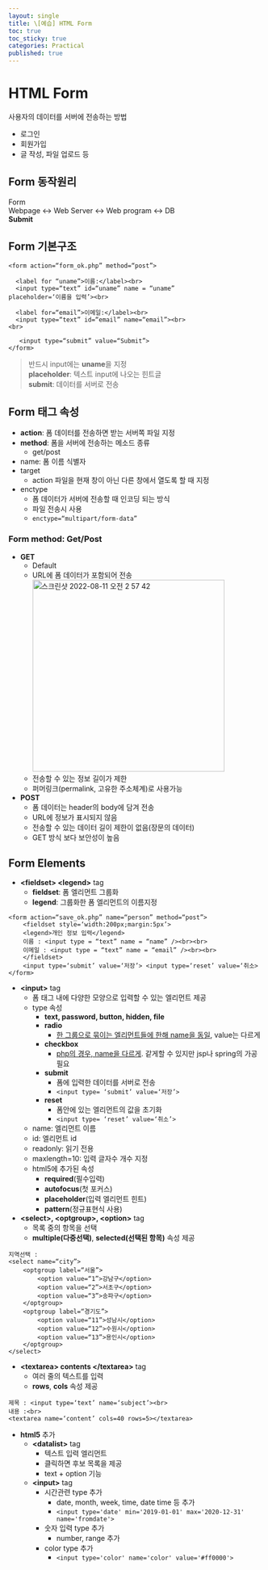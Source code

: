 ```yaml
---
layout: single
title: \[예습] HTML Form
toc: true
toc_sticky: true
categories: Practical
published: true
---
```


# HTML Form
사용자의 데이터를 서버에 전송하는 방법
* 로그인
* 회원가입
* 글 작성, 파일 업로드 등

## Form 동작원리

Form<br/>
Webpage <-> Web Server <-> Web program <-> DB<br/>
**Submit**

## Form 기본구조

```
<form action=“form_ok.php” method=“post”>

  <label for “uname”>이름:</label><br>
  <input type=“text” id=“uname” name = “uname”
placeholder=‘이름을 입력’><br>

  <label for=“email”>이메일:</label><br>
  <input type=“text” id=“email” name=“email”><br>
<br>

   <input type=“submit” value=“Submit”>
</form>
```
> 반드시 input에는 **uname**을 지정<br/>
> **placeholder**: 텍스트 input에 나오는 힌트글<br/>
> **submit**: 데이터를 서버로 전송

## Form 태그 속성

* **action**: 폼 데이터를 전송하면 받는 서버쪽 파일 지정
* **method**: 폼을 서버에 전송하는 메소드 종류
    * get/post
* name: 폼 이름 식별자
* target
    * action 파일을 현재 창이 아닌 다른 창에서 열도록 할 때 지정
* enctype
    * 폼 데이터가 서버에 전송할 때 인코딩 되는 방식
    * 파일 전송시 사용
    * ```enctype=“multipart/form-data”```

### Form method: Get/Post
* **GET**
    * Default
    * URL에 폼 데이터가 포함되어 전송<br/>
      <img width="380" alt="스크린샷 2022-08-11 오전 2 57 42" src="https://user-images.githubusercontent.com/63464299/184079899-d330de13-5471-4f27-97f8-16952dd7db95.png">
    * 전송할 수 있는 정보 길이가 제한
    * 퍼머링크(permalink, 고유한 주소체계)로 사용가능
* **POST**
    * 폼 데이터는 header의 body에 담겨 전송
    * URL에 정보가 표시되지 않음
    * 전송할 수 있는 데이터 길이 제한이 없음(장문의 데이터)
    * GET 방식 보다 보안성이 높음

## Form Elements
* **&#60;fieldset&#62; &#60;legend&#62;** tag
    * **fieldset**: 폼 엘리먼트 그룹화
    * **legend**: 그룹화한 폼 엘리먼트의 이름지정
    
```
<form action=“save_ok.php” name=“person” method=“post”>
    <fieldset style=‘width:200px;margin:5px’>
	<legend>개인 정보 입력</legend>	
	이름 : <input type = “text” name = “name” /><br><br>
	이메일 : <input type = “text” name = “email” /><br><br>
    </fieldset>
    <input type=‘submit’ value=‘저장’> <input type=‘reset’ value=‘취소>
</form>
```
* **&#60;input&#62;** tag
	* 폼 태그 내에 다양한 모양으로 입력할 수 있는 엘리먼트 제공
	* type 속성
		* **text, password, button, hidden, file**
		* **radio**
			* <u>한 그룹으로 묶이는 엘리먼트들에 한해 name을 동일</u>, value는 다르게
		* **checkbox**
			* <u>php의 경우, name을 다르게</u>. 같게할 수 있지만 jsp나 spring의 가공 필요
		* **submit**
			* 폼에 입력한 데이터를 서버로 전송
			* ```<input type= ‘submit’ value=‘저장’>```
		* **reset**
			* 폼안에 있는 엘리먼트의 값을 초기화
			* ```<input type= ‘reset’ value=‘취소’>``` 
	* name: 엘리먼트 이름
	* id: 엘리먼트 id
	* readonly: 읽기 전용
	* maxlength=10: 입력 글자수 개수 지정
	* html5에 추가된 속성
		* **required**(필수입력)
		* **autofocus**(첫 포커스)
		* **placeholder**(입력 엘리먼트 힌트)
		* **pattern**(정규표현식 사용)
* **&#60;select&#62;, &#60;optgroup&#62;, &#60;option&#62;** tag
    * 목록 중의 항목을 선택
    * **multiple(다중선택)**, **selected(선택된 항목)** 속성 제공
    
```
지역선택 :
<select name=“city”>
	<optgroup label=“서울”>
		<option value=“1”>강남구</option>
		<option value=“2”>서초구</option>
		<option value=“3”>송파구</option>
	</optgroup>
	<optgroup label=“경기도”>
		<option value=“11”>성남시</option>
		<option value=“12”>수원시</option>
		<option value=“13”>용인시</option>
	</optgroup>
</select>
```

* **&#60;textarea&#62; contents &#60;/textarea&#62;** tag
    * 여러 줄의 텍스트를 입력
    * **rows**, **cols** 속성 제공
    
```
제목 : <input type=‘text’ name=‘subject’><br>
내용 :<br>
<textarea name=‘content’ cols=40 rows=5></textarea>
```

* **html5** 추가
    * **&#60;datalist&#62;** tag
        * 텍스트 입력 엘리먼트 
        * 클릭하면 후보 목록을 제공
        * text + option 기능
    * **&#60;input&#62;** tag
        * 시간관련 type 추가
            * date, month, week, time, date time 등 추가
            * ```<input type='date' min='2019-01-01' max='2020-12-31' name='fromdate'>```
        * 숫자 입력 type 추가
            * number, range 추가
        * color type 추가
            * ```<input type='color' name='color' value='#ff0000'>```
